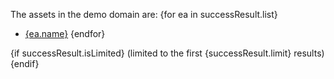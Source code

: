 The assets in the demo domain are:
{for ea in successResult.list}
- [{ea.name}]({ea.link})
{endfor}

{if successResult.isLimited}
(limited to the first {successResult.limit} results)
{endif}